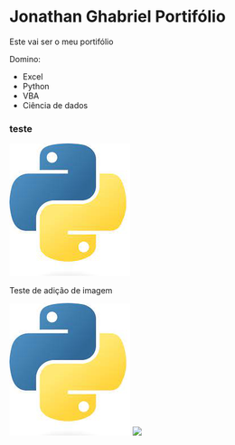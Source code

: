 <h1> Jonathan Ghabriel Portifólio </h1>

Este vai ser o meu portifólio

Domino:

* Excel
* Python
* VBA
* Ciência de dados

### teste
<img src="https://github.com/Jonathan-Venancio/Jonathan-Venancio.github.io/blob/main/pyhon.png">
<p>Teste de adição de imagem</p>

<img src="https://github.com/Jonathan-Venancio/Jonathan-Venancio.github.io/blob/main/img/pyhon.jpg">

<img src="https://upload.wikimedia.org/wikipedia/commons/thumb/c/c3/Python-logo-notext.svg/182px-Python-logo-notext.svg.png">


